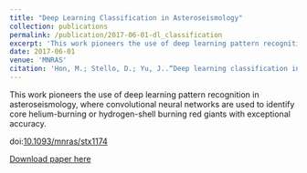 ```yaml
---
title: "Deep Learning Classification in Asteroseismology"
collection: publications
permalink: /publication/2017-06-01-dl_classification
excerpt: 'This work pioneers the use of deep learning pattern recognition in asteroseismology, where convolutional neural networks are used to identify core helium-burning or hydrogen-shell burning red giants with exceptional accuracy.'
date: 2017-06-01
venue: 'MNRAS'
citation: 'Hon, M.; Stello, D.; Yu, J..“Deep learning classification in asteroseismology”, 2017, MNRAS, 469, 4578.'
---
```

This work pioneers the use of deep learning pattern recognition in asteroseismology, where convolutional neural networks are used to identify core helium-burning or hydrogen-shell burning red giants with exceptional accuracy.

doi:[10.1093/mnras/stx1174](https://arxiv.org/ct?url=https%3A%2F%2Fdx.doi.org%2F10.1093%2Fmnras%2Fstx1174&v=7693901f)


[Download paper here](https://arxiv.org/pdf/1705.06405)


